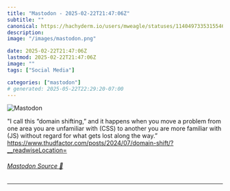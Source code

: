 ```yaml
---
title: "Mastodon - 2025-02-22T21:47:06Z"
subtitle: ""
canonical: https://hachyderm.io/users/mweagle/statuses/114049733531554666
description:
image: "/images/mastodon.png"

date: 2025-02-22T21:47:06Z
lastmod: 2025-02-22T21:47:06Z
image: ""
tags: ["Social Media"]

categories: ["mastodon"]
# generated: 2025-05-22T22:29:20-07:00
---
```

![Mastodon](/images/mastodon.png)

<p>&quot;I call this “domain shifting,” and it happens when you move a problem from one area you are unfamiliar with (CSS) to another you are more familiar with (JS) without regard for what gets lost along the way.”<br /><a href="https://www.thudfactor.com/posts/2024/07/domain-shift/?__readwiseLocation=" target="_blank" rel="nofollow noopener noreferrer" translate="no"><span class="invisible">https://www.</span><span class="ellipsis">thudfactor.com/posts/2024/07/d</span><span class="invisible">omain-shift/?__readwiseLocation=</span></a></p>


###### [Mastodon Source 🐘](https://hachyderm.io/@mweagle/114049733531554666)

___
